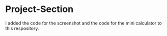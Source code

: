 # Project-Section
I added the code for the screenshot and the code for the mini calculator to this respository.
